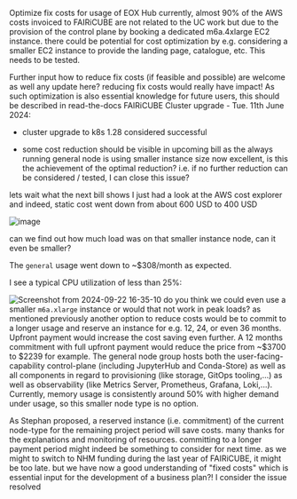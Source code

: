 Optimize fix costs for usage of EOX Hub
currently, almost 90% of the AWS costs invoiced to FAIRiCUBE are not related to the UC work but due to the provision of the control plane by booking a dedicated m6a.4xlarge EC2 instance. there could be potential for cost optimization by e.g. considering a smaller EC2 instance to provide the landing page, catalogue, etc.  This needs to be tested.

Further input how to reduce fix costs (if feasible and possible) are welcome as well
any update here? reducing fix costs  would really have impact! As such optimization is also essential knowledge for future users, this should be described in read-the-docs
FAIRiCUBE Cluster upgrade - Tue. 11th June 2024:
- cluster upgrade to k8s 1.28 considered successful
- some cost reduction should be visible in upcoming bill as the always running general node is using smaller instance size now
excellent, is this the achievement of the optimal reduction? i.e. if no further reduction can be considered / tested, I can close this issue?

lets wait what the next bill shows
I just had a look at the AWS cost explorer and indeed, static cost went down from about 600 USD to 400 USD

![image](https://github.com/user-attachments/assets/ebb2a5eb-48f3-4a24-b55d-2e7f865872b8)

can we find out how much load was on that smaller instance node, can it even be smaller?

The `general` usage went down to ~$308/month as expected.

I see a typical CPU utilization of less than 25%:
![Screenshot from 2024-09-22 16-35-10](https://github.com/user-attachments/assets/809b6ced-4f4e-4b6c-ad4e-376e247bfcb9) do you think we could even use a smaller `m6a.xlarge` instance or would that not work in peak loads? as mentioned previously another option to reduce costs would be to commit to a longer usage and reserve an instance for e.g. 12, 24, or even 36 months. Upfront payment would increase the cost saving even further. A 12 months commitment with full upfront payment would reduce the price from ~$3700 to $2239 for example.
The general node group hosts both the user-facing-capability control-plane (including JupyterHub and Conda-Store) as well as all components in regard to provisioning (like storage, GitOps tooling,...) as well as observability (like Metrics Server, Prometheus, Grafana, Loki,...). Currently, memory usage is consistently around 50% with higher demand under usage, so this smaller node type is no option.

As Stephan proposed, a reserved instance (i.e. commitment) of the current node-type for the remaining project period will save costs.
many thanks for the explanations and monitoring of resources. committing to a longer payment period might indeed be something to consider for next time. as we might to switch to NHM funding during the last year of FAIRiCUBE, it might be too late. but we have now a good understanding of "fixed costs" which is essential input for the development of a business plan?! I consider the issue resolved